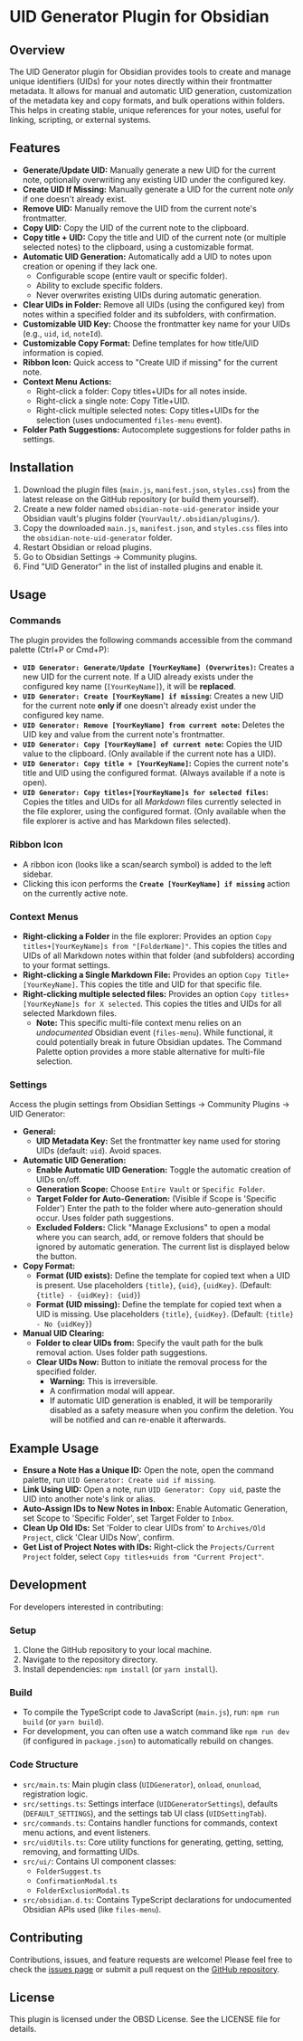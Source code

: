 # UID Generator Plugin for Obsidian

## Overview

The UID Generator plugin for Obsidian provides tools to create and manage unique identifiers (UIDs) for your notes directly within their frontmatter metadata. It allows for manual and automatic UID generation, customization of the metadata key and copy formats, and bulk operations within folders. This helps in creating stable, unique references for your notes, useful for linking, scripting, or external systems.

## Features

*   **Generate/Update UID:** Manually generate a new UID for the current note, optionally overwriting any existing UID under the configured key.
*   **Create UID If Missing:** Manually generate a UID for the current note *only* if one doesn't already exist.
*   **Remove UID:** Manually remove the UID from the current note's frontmatter.
*   **Copy UID:** Copy the UID of the current note to the clipboard.
*   **Copy title + UID:** Copy the title and UID of the current note (or multiple selected notes) to the clipboard, using a customizable format.
*   **Automatic UID Generation:** Automatically add a UID to notes upon creation or opening if they lack one.
    *   Configurable scope (entire vault or specific folder).
    *   Ability to exclude specific folders.
    *   Never overwrites existing UIDs during automatic generation.
*   **Clear UIDs in Folder:** Remove all UIDs (using the configured key) from notes within a specified folder and its subfolders, with confirmation.
*   **Customizable UID Key:** Choose the frontmatter key name for your UIDs (e.g., `uid`, `id`, `noteId`).
*   **Customizable Copy Format:** Define templates for how title/UID information is copied.
*   **Ribbon Icon:** Quick access to "Create UID if missing" for the current note.
*   **Context Menu Actions:**
    *   Right-click a folder: Copy titles+UIDs for all notes inside.
    *   Right-click a single note: Copy Title+UID.
    *   Right-click multiple selected notes: Copy titles+UIDs for the selection (uses undocumented `files-menu` event).
*   **Folder Path Suggestions:** Autocomplete suggestions for folder paths in settings.

## Installation

1.  Download the plugin files (`main.js`, `manifest.json`, `styles.css`) from the latest release on the GitHub repository (or build them yourself).
2.  Create a new folder named `obsidian-note-uid-generator` inside your Obsidian vault's plugins folder (`YourVault/.obsidian/plugins/`).
3.  Copy the downloaded `main.js`, `manifest.json`, and `styles.css` files into the `obsidian-note-uid-generator` folder.
4.  Restart Obsidian or reload plugins.
5.  Go to Obsidian Settings -> Community plugins.
6.  Find "UID Generator" in the list of installed plugins and enable it.

## Usage

### Commands

The plugin provides the following commands accessible from the command palette (Ctrl+P or Cmd+P):

*   **`UID Generator: Generate/Update [YourKeyName] (Overwrites)`:** Creates a new UID for the current note. If a UID already exists under the configured key name (`[YourKeyName]`), it will be **replaced**.
*   **`UID Generator: Create [YourKeyName] if missing`:** Creates a new UID for the current note **only if** one doesn't already exist under the configured key name.
*   **`UID Generator: Remove [YourKeyName] from current note`:** Deletes the UID key and value from the current note's frontmatter.
*   **`UID Generator: Copy [YourKeyName] of current note`:** Copies the UID value to the clipboard. (Only available if the current note has a UID).
*   **`UID Generator: Copy title + [YourKeyName]`:** Copies the current note's title and UID using the configured format. (Always available if a note is open).
*   **`UID Generator: Copy titles+[YourKeyName]s for selected files`:** Copies the titles and UIDs for all *Markdown* files currently selected in the file explorer, using the configured format. (Only available when the file explorer is active and has Markdown files selected).

### Ribbon Icon

*   A ribbon icon (looks like a scan/search symbol) is added to the left sidebar.
*   Clicking this icon performs the **`Create [YourKeyName] if missing`** action on the currently active note.

### Context Menus

*   **Right-clicking a Folder** in the file explorer: Provides an option `Copy titles+[YourKeyName]s from "[FolderName]"`. This copies the titles and UIDs of all Markdown notes within that folder (and subfolders) according to your format settings.
*   **Right-clicking a Single Markdown File:** Provides an option `Copy Title+[YourKeyName]`. This copies the title and UID for that specific file.
*   **Right-clicking multiple selected files:** Provides an option `Copy titles+[YourKeyName]s for X selected`. This copies the titles and UIDs for all selected Markdown files.
    *   **Note:** This specific multi-file context menu relies on an *undocumented* Obsidian event (`files-menu`). While functional, it could potentially break in future Obsidian updates. The Command Palette option provides a more stable alternative for multi-file selection.

### Settings

Access the plugin settings from Obsidian Settings -> Community Plugins -> UID Generator:

*   **General:**
    *   **UID Metadata Key:** Set the frontmatter key name used for storing UIDs (default: `uid`). Avoid spaces.
*   **Automatic UID Generation:**
    *   **Enable Automatic UID Generation:** Toggle the automatic creation of UIDs on/off.
    *   **Generation Scope:** Choose `Entire Vault` or `Specific Folder`.
    *   **Target Folder for Auto-Generation:** (Visible if Scope is 'Specific Folder') Enter the path to the folder where auto-generation should occur. Uses folder path suggestions.
    *   **Excluded Folders:** Click "Manage Exclusions" to open a modal where you can search, add, or remove folders that should be ignored by automatic generation. The current list is displayed below the button.
*   **Copy Format:**
    *   **Format (UID exists):** Define the template for copied text when a UID is present. Use placeholders `{title}`, `{uid}`, `{uidKey}`. (Default: `{title} - {uidKey}: {uid}`)
    *   **Format (UID missing):** Define the template for copied text when a UID is missing. Use placeholders `{title}`, `{uidKey}`. (Default: `{title} - No {uidKey}`)
*   **Manual UID Clearing:**
    *   **Folder to clear UIDs from:** Specify the vault path for the bulk removal action. Uses folder path suggestions.
    *   **Clear UIDs Now:** Button to initiate the removal process for the specified folder.
        *   **Warning:** This is irreversible.
        *   A confirmation modal will appear.
        *   If automatic UID generation is enabled, it will be temporarily disabled as a safety measure when you confirm the deletion. You will be notified and can re-enable it afterwards.

## Example Usage

*   **Ensure a Note Has a Unique ID:** Open the note, open the command palette, run `UID Generator: Create uid if missing`.
*   **Link Using UID:** Open a note, run `UID Generator: Copy uid`, paste the UID into another note's link or alias.
*   **Auto-Assign IDs to New Notes in Inbox:** Enable Automatic Generation, set Scope to 'Specific Folder', set Target Folder to `Inbox`.
*   **Clean Up Old IDs:** Set 'Folder to clear UIDs from' to `Archives/Old Project`, click 'Clear UIDs Now', confirm.
*   **Get List of Project Notes with IDs:** Right-click the `Projects/Current Project` folder, select `Copy titles+uids from "Current Project"`.

## Development

For developers interested in contributing:

### Setup

1.  Clone the GitHub repository to your local machine.
2.  Navigate to the repository directory.
3.  Install dependencies: `npm install` (or `yarn install`).

### Build

*   To compile the TypeScript code to JavaScript (`main.js`), run: `npm run build` (or `yarn build`).
*   For development, you can often use a watch command like `npm run dev` (if configured in `package.json`) to automatically rebuild on changes.

### Code Structure

*   `src/main.ts`: Main plugin class (`UIDGenerator`), `onload`, `onunload`, registration logic.
*   `src/settings.ts`: Settings interface (`UIDGeneratorSettings`), defaults (`DEFAULT_SETTINGS`), and the settings tab UI class (`UIDSettingTab`).
*   `src/commands.ts`: Contains handler functions for commands, context menu actions, and event listeners.
*   `src/uidUtils.ts`: Core utility functions for generating, getting, setting, removing, and formatting UIDs.
*   `src/ui/`: Contains UI component classes:
    *   `FolderSuggest.ts`
    *   `ConfirmationModal.ts`
    *   `FolderExclusionModal.ts`
*   `src/obsidian.d.ts`: Contains TypeScript declarations for undocumented Obsidian APIs used (like `files-menu`).

## Contributing

Contributions, issues, and feature requests are welcome! Please feel free to check the [issues page](https://github.com/Netajam/obsidian_note_uid_generator/issues) or submit a pull request on the [GitHub repository](https://github.com/Netajam/obsidian_note_uid_generator).

## License

This plugin is licensed under the OBSD License. See the LICENSE file for details.